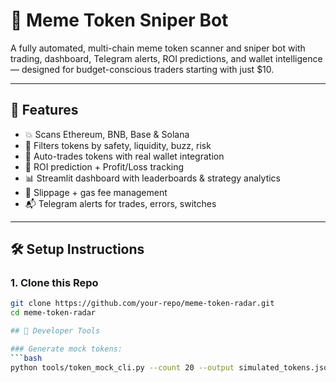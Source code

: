 # 🧠 Meme Token Sniper Bot

A fully automated, multi-chain meme token scanner and sniper bot with trading, dashboard, Telegram alerts, ROI predictions, and wallet intelligence — designed for budget-conscious traders starting with just $10.

---

## 🔧 Features

- 💥 Scans Ethereum, BNB, Base & Solana
- 📡 Filters tokens by safety, liquidity, buzz, risk
- 🤖 Auto-trades tokens with real wallet integration
- 🧠 ROI prediction + Profit/Loss tracking
- 📊 Streamlit dashboard with leaderboards & strategy analytics
- 🛑 Slippage + gas fee management
- 📬 Telegram alerts for trades, errors, switches

---

## 🛠️ Setup Instructions

### 1. Clone this Repo

```bash
git clone https://github.com/your-repo/meme-token-radar.git
cd meme-token-radar

## 🧪 Developer Tools

### Generate mock tokens:
```bash
python tools/token_mock_cli.py --count 20 --output simulated_tokens.json